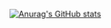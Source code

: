 [![Anurag's GitHub stats](https://github-readme-stats.vercel.app/api?username=trungtin1811)](https://github.com/anuraghazra/github-readme-stats)
